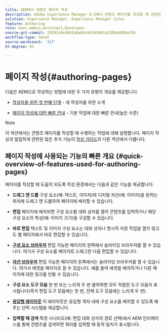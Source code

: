 ```yaml
---
title: AEM에서 컨텐츠 페이지 작성
description: Adobe Experience Manager 6.5에서 컨텐츠 페이지를 작성할 때 관련된 작업입니다.
solution: Experience Manager, Experience Manager Sites
feature: Authoring
role: User,Admin,Architect,Developer
source-git-commit: 29391c8e3042a8a04c64165663a228bb4886afb5
workflow-type: tm+mt
source-wordcount: '317'
ht-degree: 0%

---
```


# 페이지 작성{#authoring-pages}

다음은 AEM으로 작성하는 방법에 대한 두 가지 유형의 개요를 제공합니다.

* [작성자를 위한 첫 번째 단계](/help/sites-authoring/first-steps.md) - 새 작성자를 위한 소개

* [페이지 작성에 대한 빠른 안내](/help/sites-authoring/qg-page-authoring.md) - 기본 작업에 대한 빠른 안내(높은 수준)

>[!NOTE]
>
>이 섹션에서는 콘텐츠 페이지를 작성할 때 수행하는 작업에 대해 설명합니다. 페이지 작성과 밀접하게 관련된 많은 추가 기능이 [작성 가이드](/help/sites-authoring/first-steps.md)의 다른 섹션에서 다룹니다.

## 페이지 작성에 사용되는 기능의 빠른 개요 {#quick-overview-of-features-used-for-authoring-pages}

페이지를 작성할 때 도움이 되도록 작성 환경에서는 다음과 같은 기능을 제공합니다.

* **드래그 앤 드롭**
구성 요소(예: 텍스트, 이미지)와 디지털 자산(예: 이미지)을 원하는 위치에 드래그 앤 드롭하여 페이지에 배치할 수 있습니다.

* **편집**
페이지에 배치되면 구성 요소별 대화 상자를 열어 콘텐츠를 입력하거나 해당 구성 요소의 특성(예: 이미지 크기)을 구성할 수 있습니다.

* **바로 편집**
텍스트 및 이미지 구성 요소는 대화 상자나 명시적 저장 작업을 열지 않고도 웹 페이지에서 바로 편집할 수 있습니다.

* **[구성 요소 브라우저](/help/sites-authoring/author-environment-tools.md#componentsbrowsertouchoptimizedui)**
편집 가능한 페이지의 왼쪽에서 슬라이딩 브라우저를 열 수 있습니다. 여기서 구성 요소를 페이지로 드래그한 다음 편집할 수 있습니다.

* **[자산 브라우저](/help/sites-authoring/author-environment-tools.md#assetsbrowsertouchoptimizedui)**
편집 가능한 페이지의 왼쪽에서는 슬라이딩 브라우저를 열 수 있습니다. 여기서 에셋을 페이지로 끌 수 있습니다. 예를 들어 에셋을 배치하거나 다른 페이지에 대한 링크를 만들 수 있습니다.

* **구성 요소 도구 모음**
한 번 또는 느리게 두 번 클릭하면 모두 적절한 도구 모음이 표시됩니다(즉석 편집 도구 모음에는 한 번, 전체 도구 모음에는 느리게 두 번).

* **[응답형 레이아웃](/help/sites-authoring/responsive-layout.md)**
이 레이아웃은 응답형 격자 내에 구성 요소를 배치할 수 있도록 해 주는 단락 시스템을 제공합니다.

* **입력할 때 검색**
특정 시나리오(예: 편집 대화 상자의 경로 선택)에서 AEM 인터페이스를 통해 컨텐츠를 검색하면 쿼리를 입력할 때 동적 일치가 표시됩니다.
